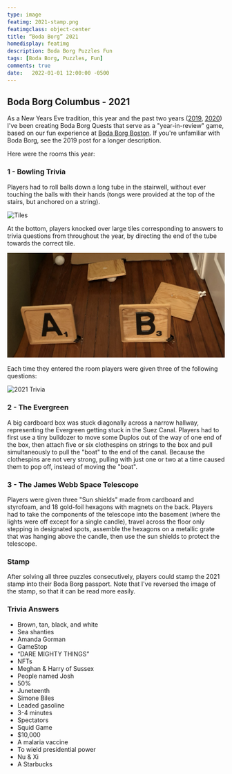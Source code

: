 ```yaml
---
type: image
featimg: 2021-stamp.png
featimgclass: object-center
title: “Boda Borg” 2021
homedisplay: featimg
description: Boda Borg Puzzles Fun
tags: [Boda Borg, Puzzles, Fun]
comments: true
date:   2022-01-01 12:00:00 -0500
---
```


## Boda Borg Columbus - 2021

As a New Years Eve tradition, this year and the past two years ([2019](/boda-borg-2019), [2020](/boda-borg-2019)) I've been creating Boda Borg Quests that serve as a "year-in-review" game, based on our fun experience at [Boda Borg Boston](https://www.bodaborg.com/#intro).  If you're unfamiliar with Boda Borg, see the 2019 post for a longer description.


Here were the rooms this year:

### 1 - Bowling Trivia

Players had to roll balls down a long tube in the stairwell, without ever touching the balls with their hands (tongs were provided at the top of the stairs, but anchored on a string).

![Tiles](/img/boda-borg-tube.png)

At the bottom, players knocked over large tiles corresponding to answers to trivia questions from throughout the year, by directing the end of the tube towards the correct tile.

![Tiles](/img/boda-borg-tiles.png)

Each time they entered the room players were given three of the following questions:

![2021 Trivia](/img/2021-trivia.png)

### 2 - The Evergreen

A big cardboard box was stuck diagonally across a narrow hallway, representing the Evergreen getting stuck in the Suez Canal.  Players had to first use a tiny bulldozer to move some Duplos out of the way of one end of the box, then attach five or six clothespins on strings to the box and pull simultaneously to pull the "boat" to the end of the canal.  Because the clothespins are not very strong, pulling with just one or two at a time caused them to pop off, instead of moving the "boat".

### 3 - The James Webb Space Telescope

Players were given three "Sun shields" made from cardboard and styrofoam, and 18 gold-foil hexagons with magnets on the back.  Players had to take the components of the telescope into the basement (where the lights were off except for a single candle), travel across the floor only stepping in designated spots, assemble the hexagons on a metallic grate that was hanging above the candle, then use the sun shields to protect the telescope.

### Stamp

After solving all three puzzles consecutively, players could stamp the 2021 stamp into their Boda Borg passport.  Note that I've reversed the image of the stamp, so that it can be read more easily.

### Trivia Answers

 - Brown, tan, black, and white
 - Sea shanties
 - Amanda Gorman
 - GameStop
 - “DARE MIGHTY THINGS”
 - NFTs
 - Meghan & Harry of Sussex
 - People named Josh
 - 50%
 - Juneteenth
 - Simone Biles
 - Leaded gasoline
 - 3-4 minutes
 - Spectators
 - Squid Game
 - $10,000
 - A malaria vaccine
 - To wield presidential power
 - Nu & Xi
 - A Starbucks
